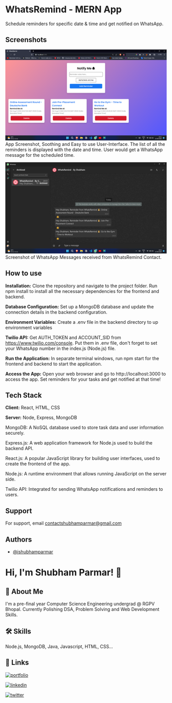 # WhatsRemind - MERN App

Schedule reminders for specific date &amp; time and get notified on WhatsApp.

## Screenshots

![App Screenshot](Screenshots/Screenshot1.png)
App Screenshot, Soothing and Easy to use User-Interface. The list of all the reminders is displayed with the date and time. User would get a WhatsApp message for the scheduled time.

![WhatsApp Notification](Screenshots/Screenshot2.png)
Screenshot of WhatsApp Messages received from WhatsRemind Contact.

## How to use

**Installation:** Clone the repository and navigate to the project folder. Run npm install to install all the necessary dependencies for the frontend and backend.

**Database Configuration:** Set up a MongoDB database and update the connection details in the backend configuration.

**Environment Variables:** Create a .env file in the backend directory to up environment variables

**Twilio API:** Get AUTH_TOKEN and ACCOUNT_SID from https://www.twilio.com/console. Put them in .env file, don't forget to set your WhatsApp number in the index.js (Node.js) file.

**Run the Application:** In separate terminal windows, run npm start for the frontend and backend to start the application.

**Access the App:** Open your web browser and go to http://localhost:3000 to access the app.
Set reminders for your tasks and get notified at that time!

## Tech Stack

**Client:** React, HTML, CSS

**Server:** Node, Express, MongoDB

MongoDB: A NoSQL database used to store task data and user information securely.

Express.js: A web application framework for Node.js used to build the backend API.

React.js: A popular JavaScript library for building user interfaces, used to create the frontend of the app.

Node.js: A runtime environment that allows running JavaScript on the server side.

Twilio API: Integrated for sending WhatsApp notifications and reminders to users.

## Support

For support, email contactshubhamparmar@gmail.com

## Authors

- [@ishubhamparmar](https://www.github.com/ishubhamparmar)

# Hi, I'm Shubham Parmar! 👋

## 🚀 About Me

I'm a pre-final year Computer Science Engineering undergrad @ RGPV Bhopal. Currently Polishing DSA, Problem Solving and Web Development Skills.

## 🛠 Skills

Node.js, MongoDB, Java, Javascript, HTML, CSS...

## 🔗 Links

[![portfolio](https://img.shields.io/badge/website-000000?style=for-the-badge&logo=About.me&logoColor=white)](https://ishubhamparmar.netlify.app)

[![linkedin](https://img.shields.io/badge/linkedin-0A66C2?style=for-the-badge&logo=linkedin&logoColor=white)](https://www.linkedin.com/in/ishubhamparmar)

[![twitter](https://img.shields.io/badge/twitter-1DA1F2?style=for-the-badge&logo=twitter&logoColor=white)](https://twitter.com/ishubhamparmar)

